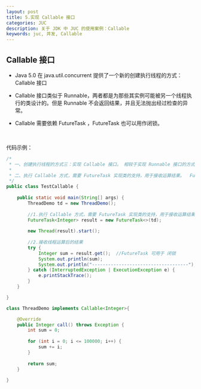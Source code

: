 ```yaml
---
layout: post
title: 5.实现 Callable 接口
categories: JUC
description: 关于 JDK 中 JUC 的使用案例：Callable 
keywords: juc, 并发, Callable 
---
```


## Callable 接口

- Java 5.0 在 java.util.concurrent 提供了一个新的创建执行线程的方式：Callable 接口


- Callable 接口类似于 Runnable，两者都是为那些其实例可能被另一个线程执行的类设计的。但是 Runnable 不会返回结果，并且无法抛出经过检查的异常。


- Callable 需要依赖 FutureTask ，FutureTask 也可以用作闭锁。



​


代码示例：

````java
/*
 * 一、创建执行线程的方式三：实现 Callable 接口。 相较于实现 Runnable 接口的方式，方法可以有返回值，并且可以抛出异常。
 * 
 * 二、执行 Callable 方式，需要 FutureTask 实现类的支持，用于接收运算结果。  FutureTask 是  Future 接口的实现类
 */
public class TestCallable {
	
	public static void main(String[] args) {
		ThreadDemo td = new ThreadDemo();
		
		//1.执行 Callable 方式，需要 FutureTask 实现类的支持，用于接收运算结果。
		FutureTask<Integer> result = new FutureTask<>(td);
		
		new Thread(result).start();
		
		//2.接收线程运算后的结果
		try {
			Integer sum = result.get();  //FutureTask 可用于 闭锁
			System.out.println(sum);
			System.out.println("------------------------------------");
		} catch (InterruptedException | ExecutionException e) {
			e.printStackTrace();
		}
	}

}

class ThreadDemo implements Callable<Integer>{

	@Override
	public Integer call() throws Exception {
		int sum = 0;
		
		for (int i = 0; i <= 100000; i++) {
			sum += i;
		}
		
		return sum;
	}
	
}
````



